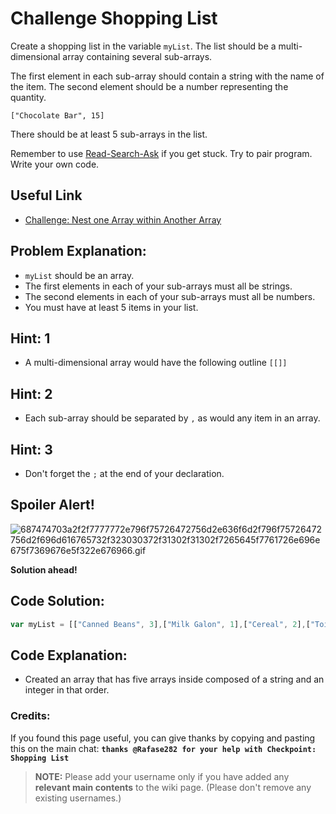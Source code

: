 # Challenge Shopping List

Create a shopping list in the variable `myList`. The list should be a multi-dimensional array containing several sub-arrays.

The first element in each sub-array should contain a string with the name of the item. The second element should be a number representing the quantity.

`["Chocolate Bar", 15]`

There should be at least 5 sub-arrays in the list.

Remember to use [Read-Search-Ask](FreeCodeCamp-Get-Help) if you get stuck. Try to pair program. Write your own code.

## Useful Link

- [Challenge: Nest one Array within Another Array](http://www.freecodecamp.com/challenges/nest-one-array-within-another-array)

## Problem Explanation:

- `myList` should be an array.
- The first elements in each of your sub-arrays must all be strings.
- The second elements in each of your sub-arrays must all be numbers.
- You must have at least 5 items in your list.

## Hint: 1

- A multi-dimensional array would have the following outline `[[]]`

## Hint: 2

- Each sub-array should be separated by `,` as would any item in an array.

## Hint: 3

- Don't forget the `;` at the end of your declaration.

## Spoiler Alert!

![687474703a2f2f7777772e796f75726472756d2e636f6d2f796f75726472756d2f696d616765732f323030372f31302f31302f7265645f7761726e696e675f7369676e5f322e676966.gif](https://files.gitter.im/FreeCodeCamp/Wiki/nlOm/thumb/687474703a2f2f7777772e796f75726472756d2e636f6d2f796f75726472756d2f696d616765732f323030372f31302f31302f7265645f7761726e696e675f7369676e5f322e676966.gif)

**Solution ahead!**

## Code Solution:

```javascript
var myList = [["Canned Beans", 3],["Milk Galon", 1],["Cereal", 2],["Toilet Paper", 12],["Sack of Rice", 1]];
```

## Code Explanation:

- Created an array that has five arrays inside composed of a string and an integer in that order.

### Credits:

If you found this page useful, you can give thanks by copying and pasting this on the main chat: **`thanks @Rafase282 for your help with Checkpoint: Shopping List`**

> **NOTE:** Please add your username only if you have added any **relevant main contents** to the wiki page. (Please don't remove any existing usernames.)
